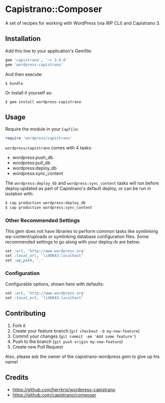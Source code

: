 # Capistrano::Composer

A set of recipes for working with WordPress (via WP CLI) and Capistrano 3.

## Installation

Add this line to your application's Gemfile:

```ruby
gem 'capistrano', '~> 3.0.0'
gem 'wordpress-capistrano'
```

And then execute:

    $ bundle

Or install it yourself as:

    $ gem install wordpress-capistrano

## Usage

Require the module in your `Capfile`:

```ruby
require 'wordpress/capistrano'
```

`wordpress/capistrano` comes with 4 tasks:

* wordpress:push_db
* wordpress:pull_db
* wordpress:deploy_db
* wordpress:sync_content

The `wordpress:deploy_db` and `wordpress:sync_content` tasks will run before deploy:updated as part of
Capistrano's default deploy, or can be run in isolation with:

```bash
$ cap production wordpress:deploy_db
$ cap production wordpress:sync_content
```

### Other Recommended Settings

This gem does not have libraries to perform common tasks like symlinking wp-content/uploads or symlinking database
configuration files. Some recommended settings to go along with your deploy.rb are below.

```ruby
set :url, 'http://www.wordpress.org'
set :local_url, 'lid0043.localhost'
set :wp_path, '.'
```

### Configuration

Configurable options, shown here with defaults:

```ruby
set :url, 'http://www.wordpress.org'
set :local_url, 'lid0043.localhost'
```

## Contributing

1. Fork it
2. Create your feature branch (`git checkout -b my-new-feature`)
3. Commit your changes (`git commit -am 'Add some feature'`)
4. Push to the branch (`git push origin my-new-feature`)
5. Create new Pull Request

Also, please ask the owner of the capistrano-wordpress gem to give up his name!

## Credits

* https://github.com/herrkris/wordpress-capistrano
* https://github.com/capistrano/composer